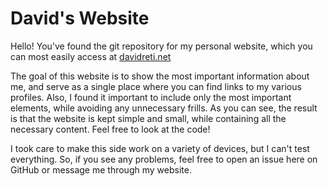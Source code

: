 # David's Website

Hello! You've found the git repository for my personal website, which you can most easily access at [davidreti.net](https://www.davidreti.net)

The goal of this website is to show the most important information about me, and serve as a single place where you can find links to my various profiles. Also, I found it important to include only the most important elements, while avoiding any unnecessary frills. As you can see, the result is that the website is kept simple and small, while containing all the necessary content. Feel free to look at the code!

I took care to make this side work on a variety of devices, but I can't test everything. So, if you see any problems, feel free to open an issue here on GitHub or message me through my website. 